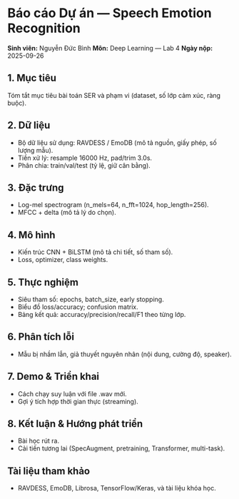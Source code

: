 # Báo cáo Dự án — Speech Emotion Recognition

**Sinh viên:** Nguyễn Đức Bình
**Môn:** Deep Learning — Lab 4
**Ngày nộp:** 2025-09-26

## 1. Mục tiêu

Tóm tắt mục tiêu bài toán SER và phạm vi (dataset, số lớp cảm xúc, ràng buộc).

## 2. Dữ liệu

- Bộ dữ liệu sử dụng: RAVDESS / EmoDB (mô tả nguồn, giấy phép, số lượng mẫu).
- Tiền xử lý: resample 16000 Hz, pad/trim 3.0s.
- Phân chia: train/val/test (tỷ lệ, giữ cân bằng).

## 3. Đặc trưng

- Log-mel spectrogram (n_mels=64, n_fft=1024, hop_length=256).
- MFCC + delta (mô tả lý do chọn).

## 4. Mô hình

- Kiến trúc CNN + BiLSTM (mô tả chi tiết, số tham số).
- Loss, optimizer, class weights.

## 5. Thực nghiệm

- Siêu tham số: epochs, batch_size, early stopping.
- Biểu đồ loss/accuracy; confusion matrix.
- Bảng kết quả: accuracy/precision/recall/F1 theo từng lớp.

## 6. Phân tích lỗi

- Mẫu bị nhầm lẫn, giả thuyết nguyên nhân (nội dung, cường độ, speaker).

## 7. Demo & Triển khai

- Cách chạy suy luận với file .wav mới.
- Gợi ý tích hợp thời gian thực (streaming).

## 8. Kết luận & Hướng phát triển

- Bài học rút ra.
- Cải tiến tương lai (SpecAugment, pretraining, Transformer, multi-task).

## Tài liệu tham khảo

- RAVDESS, EmoDB, Librosa, TensorFlow/Keras, và tài liệu khóa học.
